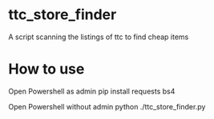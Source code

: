 # ttc_store_finder
A script scanning the listings of ttc to find cheap items

# How to use
Open Powershell as admin
    pip install requests bs4 

Open Powershell  without admin
    python ./ttc_store_finder.py